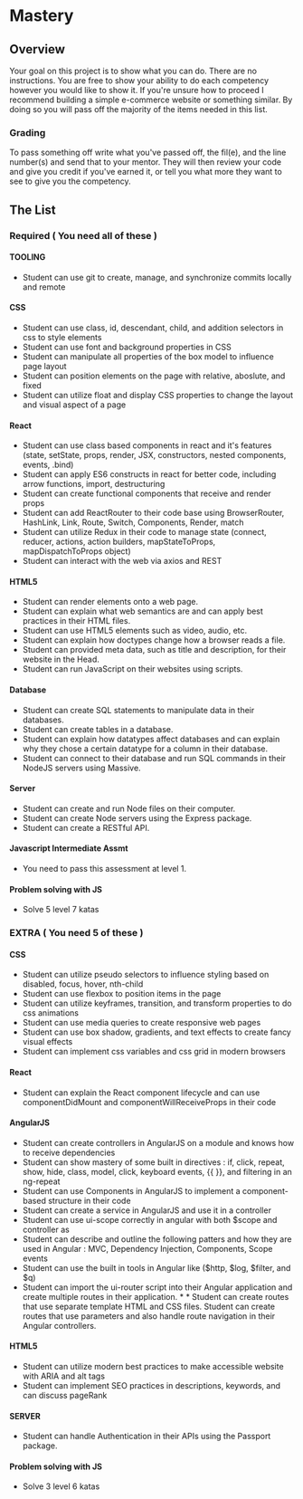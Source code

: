# Mastery

## Overview

Your goal on this project is to show what you can do.  There are no instructions. You are free to show your ability to do each competency however you would like to show it.  If you're unsure how to proceed I recommend building a simple e-commerce website or something similar.  By doing so you will pass off the majority of the items needed in this list.  

### Grading

To pass something off write what you've passed off, the fil(e), and the line number(s) and send that to your mentor.  They will then review your code and give you credit if you've earned it, or tell you what more they want to see to give you the competency.

## The List

### Required ( You need all of these )

#### TOOLING
* Student can use git to create, manage, and synchronize commits locally and remote

#### CSS

* Student can use class, id, descendant, child, and addition selectors in css to style elements
* Student can use font and background properties in CSS
* Student can manipulate all properties of the box model to influence page layout
* Student can position elements on the page with relative, aboslute, and fixed
* Student can utilize float and display CSS properties to change the layout and visual aspect of a page

#### React
* Student can use class based components in react and it's features (state, setState, props, render, JSX, constructors, nested components, events, .bind)
* Student can apply ES6 constructs in react for better code, including arrow functions, import,  destructuring
* Student can create functional components that receive and render props
* Student can add ReactRouter to their code base using BrowserRouter, HashLink, Link, Route, Switch, Components, Render, match
* Student can utilize Redux in their code to manage state (connect, reducer, actions, action builders, mapStateToProps, mapDispatchToProps object)
* Student can interact with the web via axios and REST

#### HTML5
* Student can render elements onto a web page.
* Student can explain what web semantics are and can apply best practices in their HTML files.
* Student can use HTML5 elements such as video, audio, etc.
* Student can explain how doctypes change how a browser reads a file.
* Student can provided meta data, such as title and description, for their website in the Head.
* Student can run JavaScript on their websites using scripts.

#### Database
* Student can create SQL statements to manipulate data in their databases. 
* Student can create tables in a database.
* Student can explain how datatypes affect databases and can explain why they chose a certain datatype for a column in their database.
* Student can connect to their database and run SQL commands in their NodeJS servers using Massive.

#### Server
* Student can create and run Node files on their computer.
* Student can create Node servers using the Express package.
* Student can create a RESTful API.

#### Javascript Intermediate Assmt
* You need to pass this assessment at level 1.

#### Problem solving with JS
* Solve 5 level 7 katas


### EXTRA ( You need 5 of these )

#### CSS 
* Student can utilize pseudo selectors to influence styling based on disabled, focus, hover, nth-child
* Student can use flexbox to position items in the page
* Student can utilize keyframes, transition, and transform properties to do css animations
* Student can use media queries to create responsive web pages
* Student can use box shadow, gradients, and text effects to create fancy visual effects
* Student can implement css variables and css grid in modern browsers

#### React
* Student can explain the React component lifecycle and can use componentDidMount and componentWillReceiveProps in their code

#### AngularJS
* Student can create controllers in AngularJS on a module and knows how to receive dependencies
* Student can show mastery of some built in directives : if, click, repeat, show, hide, class, model, click, keyboard events, {{ }}, and filtering in an ng-repeat
* Student can use Components in AngularJS to implement a component-based structure in their code
* Student can create a service in AngularJS and use it in a controller
* Student can use ui-scope correctly in angular with both $scope and controller as
* Student can describe and outline the following patters and how they are used in Angular : MVC, Dependency Injection, Components, Scope events
* Student can use the built in tools in Angular like ($http, $log, $filter, and $q)
* Student can import the ui-router script into their Angular application and create multiple routes in their application. * * Student can create routes that use separate template HTML and CSS files. Student can create routes that use parameters and also handle route navigation in their Angular controllers.

#### HTML5
* Student can utilize modern best practices to make accessible website with ARIA and alt tags
* Student can implement SEO practices in descriptions, keywords, and can discuss pageRank

#### SERVER
* Student can handle Authentication in their APIs using the Passport package.

#### Problem solving with JS
* Solve 3 level 6 katas
